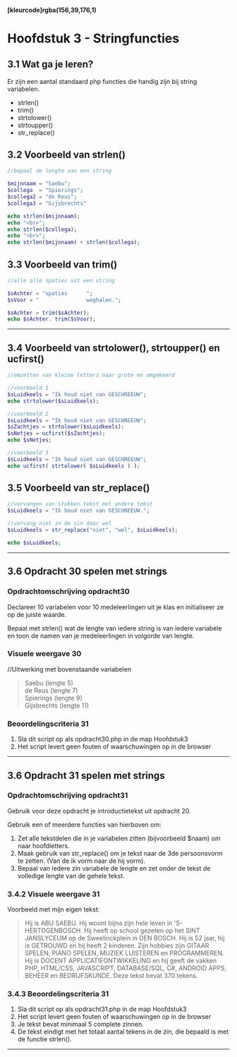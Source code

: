 #### [kleurcode]rgba(156,39,176,1)

# Hoofdstuk 3 - Stringfuncties

## 3.1 Wat ga je leren?
Er zijn een aantal standaard php functies die handig zijn bij string variabelen.
- strlen()
- trim()
- strtolower()
- strtoupper()
- str_replace()

## 3.2 Voorbeeld van strlen() 
~~~php
//bepaal de lengte van een string

$mijnnaam = "Saebu";
$collega  = "Spierings";
$collega2 = "de Reus";
$collega3 = "Gijsbrechts"

echo strlen($mijnnaam);
echo "<br>";
echo strlen($collega);
echo "<br>";
echo strlen($mijnnaam) + strlen($collega);

~~~

## 3.3 Voorbeeld van trim() 
~~~php
//alle alle spaties uit een string

$sAchter = "spaties      ";
$sVoor = "               weghalen.";

$sAchter = trim($sAchter);
echo $sAchter. trim($sVoor);

~~~

---
## 3.4 Voorbeeld van strtolower(), strtoupper() en ucfirst()
~~~php
//omzetten van kleine letters naar grote en omgekeerd

//voorbeeld 1
$sLuidkeels = "Ik houd niet van GESCHREEUW";
echo strtolower($sLuidkeels);

//voorbeeld 2
$sLuidkeels = "Ik houd niet van GESCHREEUW";
$sZachtjes = strtolower($sLuidkeels);
$sNetjes = ucfirst($sZachtjes);
echo $sNetjes;

//voorbeeld 3
$sLuidkeels = "Ik houd niet van GESCHREEUW";
echo ucfirst( strtolower( $sLuidkeels ) );

~~~

## 3.5 Voorbeeld van str_replace() 

~~~php
//vervangen van stukken tekst met andere tekst
$sLuidkeels = "Ik houd niet van GESCHREEUW.";

//vervang niet in de zin door wel
$sLuidkeels = str_replace("niet", "wel", $sLuidkeels);

echo $sLuidkeels;

~~~

---

## 3.6 Opdracht 30 spelen met strings
### Opdrachtomschrijving opdracht30

Declareer 10 variabelen voor 10 medeleerlingen uit je klas en initialiseer ze op de juiste waarde.

Bepaal met strlen() wat de lengte van iedere string is van iedere variabele en toon de namen van je medeleerlingen
in volgorde van lengte. 

### Visuele weergave 30 
//Uitwerking met bovenstaande variabelen
> Saebu (lengte 5)<br>
> de Reus (lengte 7)<br>
> Spierings (lengte 9)<br>
> Gijsbrechts (lengte 11) 

### Beoordelingscriteria 31
1. Sla dit script op als opdracht30.php in de map Hoofdstuk3
2. Het script levert geen fouten of waarschuwingen op in de browser

---

## 3.6 Opdracht 31 spelen met strings
### Opdrachtomschrijving opdracht31

Gebruik voor deze opdracht je introductietekst uit opdracht 20.

Gebruik een of meerdere functies van hierboven om:

1. Zet alle tekstdelen die in je variabelen zitten (bijvoorbeeld $naam) om naar hoofdletters.
2. Maak gebruik van str_replace() om je tekst naar de 3de persoonsvorm te zetten. (Van de ik vorm naar de hij vorm).
3. Bepaal van iedere zin variabele de lengte en zet onder de tekst de volledige lengte van de gehele tekst.

### 3.4.2 Visuele weergave 31

Voorbeeld met mijn eigen tekst:
> Hij is ABU SAEBU. Hij woont bijna zijn hele leven in 'S-HERTOGENBOSCH. Hij heeft op school gezeten op het SINT JANSLYCEUM op de Sweelinckplein in DEN BOSCH. Hij is 52 jaar, hij is GETROUWD en hij heeft 2 kinderen. Zijn hobbies zijn GITAAR SPELEN, PIANO SPELEN, MUZIEK LUISTEREN en PROGRAMMEREN. Hij is DOCENT APPLICATIEONTWIKKELING en hij geeft de vakken PHP, HTML/CSS, JAVASCRIPT, DATABASE/SQL, C#, ANDROID APPS, BEHEER en BEDRIJFSKUNDE.
Deze tekst bevat 370 tekens.


### 3.4.3 Beoordelingscriteria 31
1. Sla dit script op als opdracht31.php in de map Hoofdstuk3
2. Het script levert geen fouten of waarschuwingen op in de browser
3. Je tekst bevat minimaal 5 complete zinnen.
4. De tekst eindigt met het totaal aantal tekens in de zin, die bepaald is met de functie strlen().
---
